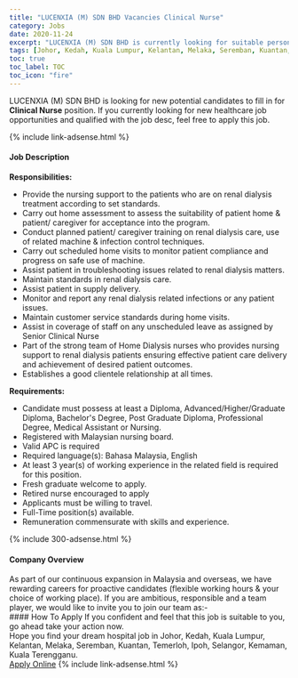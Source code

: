 ```yaml
---
title: "LUCENXIA (M) SDN BHD Vacancies Clinical Nurse" 
category: Jobs 
date: 2020-11-24 
excerpt: "LUCENXIA (M) SDN BHD is currently looking for suitable person to fill in the Clinical Nurse which positioned at Johor, Kedah, Kuala Lumpur, Kelantan, Melaka, Seremban, Kuantan, Temerloh, Ipoh, Selangor, Kemaman, Kuala Terengganu" 
tags: [Johor, Kedah, Kuala Lumpur, Kelantan, Melaka, Seremban, Kuantan, Temerloh, Ipoh, Selangor, Kemaman, Kuala Terengganu] 
toc: true 
toc_label: TOC 
toc_icon: "fire" 
--- 
```


<p>LUCENXIA (M) SDN BHD is looking for new potential candidates to fill in for <b>Clinical Nurse</b> position. If you currently looking for new healthcare job opportunities and qualified with the job desc, feel free to apply this job.
</p>{% include link-adsense.html %} 
<div><div><div><h4>Job Description</h4></div></div><div><div><span><div><div><strong>Responsibilities:</strong></div><ul><li>Provide the nursing support to the patients who are on renal dialysis treatment according to set standards.</li><li>Carry out home assessment to assess the suitability of patient home &amp; patient/ caregiver for acceptance into the program.</li><li>Conduct planned patient/ caregiver training on renal dialysis care, use of related machine &amp; infection control techniques.</li><li>Carry out scheduled home visits to monitor patient compliance and progress on safe use of machine.</li><li>Assist patient in troubleshooting issues related to renal dialysis matters.</li><li>Maintain standards in renal dialysis care.</li><li>Assist patient in supply delivery.</li><li>Monitor and report any renal dialysis related infections or any patient issues.</li><li>Maintain customer service standards during home visits.</li><li>Assist in coverage of staff on any unscheduled leave as assigned by Senior Clinical Nurse</li><li>Part of the strong team of Home Dialysis nurses who provides nursing support to renal dialysis patients ensuring effective patient care delivery and achievement of desired patient outcomes.</li><li>Establishes a good clientele relationship at all times.</li></ul><div><strong>Requirements:</strong></div><ul><li>Candidate must possess at least a Diploma, Advanced/Higher/Graduate Diploma, Bachelor's Degree, Post Graduate Diploma, Professional Degree, Medical Assistant or Nursing.</li><li>Registered with Malaysian nursing board.</li><li>Valid APC is required</li><li>Required language(s): Bahasa Malaysia, English</li><li>At least 3 year(s) of working experience in the related field is required for this position.</li><li>Fresh graduate welcome to apply.</li><li>Retired nurse encouraged to apply</li><li>Applicants must be willing to travel.</li><li>Full-Time position(s) available.</li><li>Remuneration commensurate with skills and experience.</li></ul></div></span></div></div></div> 
{% include 300-adsense.html %} 
<div><div><div><h4>Company Overview</h4></div></div><div><div><span><div><div>
	As part of our continuous expansion in Malaysia and overseas, we have rewarding careers for proactive candidates (flexible working hours &amp; your choice of working place). If you are ambitious, responsible and a team player, we would like to invite you to join our team as:-</div></div></span></div></div></div> 
#### How To Apply 
If you confident and feel that this job is suitable to you, go ahead take your action now. <br/> 
Hope you find your dream hospital job in Johor, Kedah, Kuala Lumpur, Kelantan, Melaka, Seremban, Kuantan, Temerloh, Ipoh, Selangor, Kemaman, Kuala Terengganu. <br/> 
<a href="https://www.jobstreet.com.my/en/job/clinical-nurse-4418761?jobId=jobstreet-my-job-4418761&sectionRank=27&token=0~f026d83f-433d-4bc1-b5cb-d2be05a43e90&fr=SRP%20View%20In%20New%20Ta" class="btn btn--warning" target="_blank" rel="nofollow noopenner">Apply Online</a> 
{% include link-adsense.html %} 